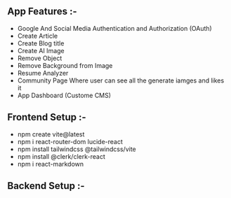 ## App Features :-
- Google And Social Media Authentication and Authorization (OAuth)
- Create Article
- Create Blog title
- Create AI Image 
- Remove Object
- Remove Background from Image
- Resume Analyzer
- Community Page Where user can see all the generate iamges and likes it
- App Dashboard (Custome CMS)
## Frontend Setup :-
- npm create vite@latest
- npm i react-router-dom lucide-react
- npm install tailwindcss @tailwindcss/vite
- npm install @clerk/clerk-react
- npm i react-markdown
## Backend Setup :-